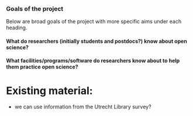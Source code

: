 ### Goals of the project

Below are broad goals of the project with more specific aims under each heading.

#### What do researchers (initially students and postdocs?) know about open science?

#### What facilities/programs/software do researchers know about to help them practice open science?


# Existing material:
- we can use information from the Utrecht Library survey?

#### 
